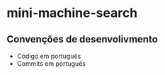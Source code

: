 # mini-machine-search

## Convenções de desenvolivmento
- Código em português
- Commits em português